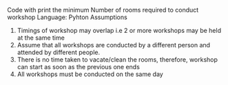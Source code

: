 Code with print the minimum Number of rooms required to conduct workshop
Language: Pyhton
Assumptions
1. Timings of workshop may overlap i.e 2 or more workshops may be held at the same time
2. Assume that all workshops are conducted by a different person and attended by different people.
3. There is no time taken to vacate/clean the rooms, therefore, workshop can start as soon as the previous one ends
4. All workshops must be conducted on the same day
